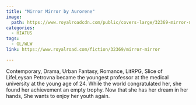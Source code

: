 ```yaml
---
title: "Mirror Mirror by Aurorene"
image:
  path: https://www.royalroadcdn.com/public/covers-large/32369-mirror-mirror.jpg
categories:
  - HIATUS
tags:
  - GL/WLW
link: https://www.royalroad.com/fiction/32369/mirror-mirror

---
```

Contemporary, Drama, Urban Fantasy, Romance, LitRPG, Slice of LifeLeysan Petrovna became the youngest professor at the medical university at the young age of 24. While the world congratulated her, she found her achievement an empty trophy. Now that she has her dream in her hands, She wants to enjoy her youth again.

